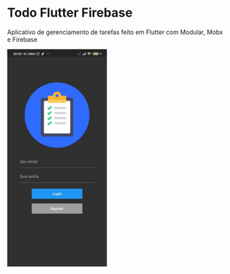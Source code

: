 # Todo Flutter Firebase
Aplicativo de gerenciamento de tarefas feito em Flutter com Modular, Mobx e Firebase


<p align="left">
<img src="/previa1.jpeg" width="230" height="500" />
</p>
